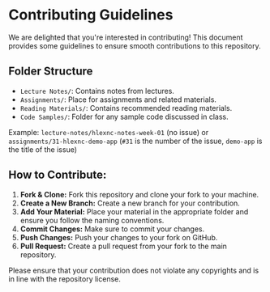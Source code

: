 # Contributing Guidelines

We are delighted that you're interested in contributing! This document provides some guidelines to ensure smooth contributions to this repository.

## Folder Structure

- `Lecture Notes/`: Contains notes from lectures.
- `Assignments/`: Place for assignments and related materials.
- `Reading Materials/`: Contains recommended reading materials.
- `Code Samples/`: Folder for any sample code discussed in class.

Example: `lecture-notes/hlexnc-notes-week-01` (no issue) or `assignments/31-hlexnc-demo-app` (`#31` is the number of the issue, `demo-app` is the title of the issue)

## How to Contribute:

1. **Fork & Clone:** Fork this repository and clone your fork to your machine.
2. **Create a New Branch:** Create a new branch for your contribution.
3. **Add Your Material:** Place your material in the appropriate folder and ensure you follow the naming conventions.
4. **Commit Changes:** Make sure to commit your changes.
5. **Push Changes:** Push your changes to your fork on GitHub.
6. **Pull Request:** Create a pull request from your fork to the main repository.

Please ensure that your contribution does not violate any copyrights and is in line with the repository license.

